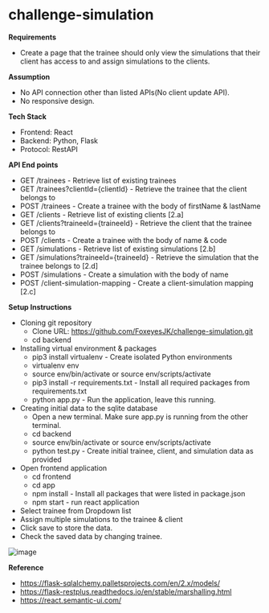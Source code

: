 # challenge-simulation

**Requirements**
* Create a page that the trainee should only view the simulations that their client has access to and assign simulations to the clients.

**Assumption**
* No API connection other than listed APIs(No client update API).
* No responsive design.

**Tech Stack**
* Frontend: React
* Backend: Python, Flask
* Protocol: RestAPI

**API End points**
* GET /trainees - Retrieve list of existing trainees
* GET /trainees?clientId={clientId} - Retrieve the trainee that the client belongs to
* POST /trainees - Create a trainee with the body of firstName & lastName
* GET /clients - Retrieve list of existing clients [2.a]
* GET /clients?traineeId={traineeId} - Retrieve the client that the trainee belongs to
* POST /clients - Create a trainee with the body of name & code
* GET /simulations - Retrieve list of existing simulations [2.b]
* GET /simulations?traineeId={traineeId} - Retrieve the simulation that the trainee belongs to [2.d]
* POST /simulations - Create a simulation with the body of name
* POST /client-simulation-mapping - Create a client-simulation mapping [2.c]

**Setup Instructions**
* Cloning git repository
	* Clone URL: https://github.com/FoxeyesJK/challenge-simulation.git
	* cd backend
* Installing virtual environment & packages
	* pip3 install virtualenv - Create isolated Python environments
	* virtualenv env
	* source env/bin/activate or source env/scripts/activate
	* pip3 install -r requirements.txt - Install all required packages from requirements.txt
	* python app.py - Run the application, leave this running.
* Creating initial data to the sqlite database
	* Open a new terminal. Make sure app.py is running from the other terminal.
	* cd backend
	* source env/bin/activate or source env/scripts/activate
	* python test.py - Create initial trainee, client, and simulation data as provided
* Open frontend application
	* cd frontend
	* cd app
	* npm install - Install all packages that were listed in package.json
	* npm start - run react application
* Select trainee from Dropdown list
* Assign multiple simulations to the trainee & client
* Click save to store the data.
* Check the saved data by changing trainee.
  
 ![image](https://user-images.githubusercontent.com/25089799/109428334-ae509680-79c4-11eb-977e-5b5167ff48fc.png)
	
**Reference**
* https://flask-sqlalchemy.palletsprojects.com/en/2.x/models/
* https://flask-restplus.readthedocs.io/en/stable/marshalling.html
* https://react.semantic-ui.com/

